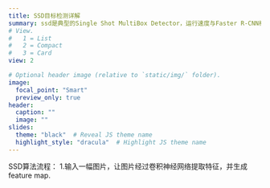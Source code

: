 ```yaml
---
title: SSD目标检测详解
summary: ssd是典型的Single Shot MultiBox Detector，运行速度与Faster R-CNN相比提升了很多
# View.
#   1 = List
#   2 = Compact
#   3 = Card
view: 2

# Optional header image (relative to `static/img/` folder).
image:
  focal_point: "Smart"
  preview_only: true
header:
  caption: ""
  image: ""
slides:
  theme: "black"  # Reveal JS theme name
  highlight_style: "dracula"  # Highlight JS theme name
---
```

SSD算法流程：
1.输入一幅图片，让图片经过卷积神经网络提取特征，并生成feature map.

